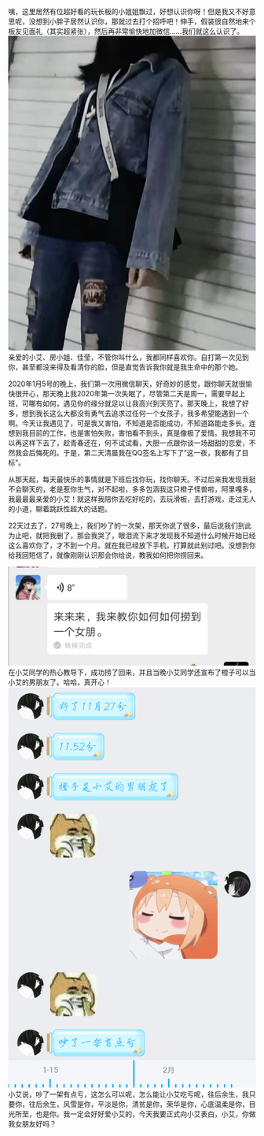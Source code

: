 <!--
 * @Author: Yaodecheng
 * @Date: 2020-02-12 11:22:38
 * @LastEditors  : Yaodecheng
 -->
咦，这里居然有位超好看的玩长板的小姐姐飘过，好想认识你呀！但是我又不好意思呢，没想到小胖子居然认识你，那就过去打个招呼吧！伸手，假装很自然地来个板友见面礼（其实超紧张），然后再非常愉快地加微信......我们就这么认识了。
![那个酷酷的板女](1.jpg)
亲爱的小艾、房小姐、佳莹，不管你叫什么，我都同样喜欢你。自打第一次见到你，甚至都没来得及看清你的脸，但是直觉告诉我你就是我生命中的那个她。

2020年1月5号的晚上，我们第一次用微信聊天，好奇妙的感觉，跟你聊天就很愉快很开心，那天晚上我2020年第一次失眠了，尽管第二天是周一，需要早起上班，可哪有如何，遇见你的缘分就足以让我高兴到天亮了。那天晚上，我想了好多，想到我长这么大都没有勇气去追求过任何一个女孩子，我多希望能遇到一个啊。今天让我遇见了，可是我又害怕，不知道是否能成功，不知道路能走多长。连想到我目前的工作，也是害怕失败，害怕看不到头，真是像极了爱情。我想我不可以再这样下去了，趁青春还在，何不试试看，大胆一点跟你谈一场甜甜的恋爱，不然我会后悔死的。于是，第二天清晨我在QQ签名上写下了”这一夜，我都有了目标”。

从那天起，每天最快乐的事情就是下班后找你玩，找你聊天。不过后来我发现我挺不会聊天的，老是惹你生气，对不起啦，多多包涵我这只橙子怪兽啦，阿里嘎多，我最最最亲爱的小艾！就这样我陪你去吃好吃的，去玩滑板，去打游戏，走过无人的小道，聊着跳跃性超大的话题。

22天过去了，27号晚上，我们吵了的一次架，那天你说了很多，最后说我们到此为止吧，就把我删了，那会我哭了，眼泪流下来才发现我不知道什么时候开始已经这么喜欢你了，才不到一个月。就在我已经放下手机，打算就此别过吧。没想到你给我回短信了，就像刚刚认识那会你给说，教我如何把你捞回来。


![小艾在线教学](3.jpg)
在小艾同学的热心教导下，成功捞了回来，并且当晚小艾同学还宣布了橙子可以当小艾的男朋友了。哈哈，真开心！
![小艾亏了](2.png)
小艾说，吵了一架有点亏，这怎么可以呢，怎么能让小艾吃亏呢，往后余生，我只要你，往后余生，风雪是你，平淡是你，清贫是你，荣华是你，心底温柔是你，目光所至，也是你。我一定会好好爱小艾的，今天我要正式向小艾表白，小艾，你做我女朋友好吗？